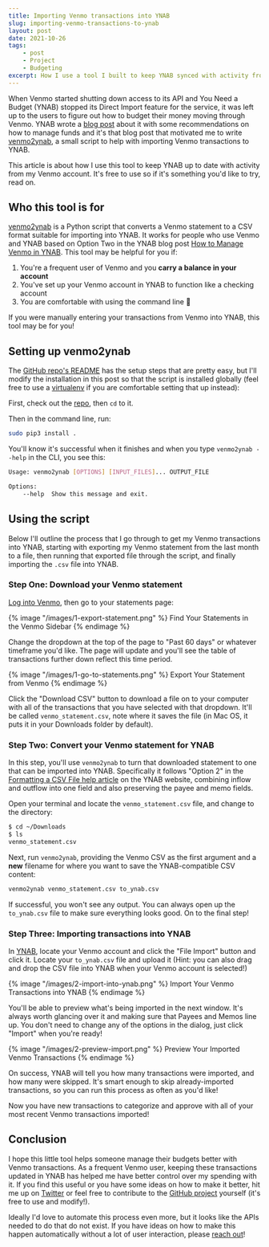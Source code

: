 ```yaml
---
title: Importing Venmo transactions into YNAB
slug: importing-venmo-transactions-to-ynab
layout: post
date: 2021-10-26
tags:
    - post
    - Project
    - Budgeting
excerpt: How I use a tool I built to keep YNAB synced with activity from Venmo.
---
```


When Venmo started shutting down access to its API and You Need a Budget (YNAB) stopped its Direct Import feature for the service, it was left up to the users to figure out how to budget their money moving through Venmo. YNAB wrote a [blog post](https://www.youneedabudget.com/how-to-manage-venmo-in-ynab/) about it with some recommendations on how to manage funds and it's that blog post that motivated me to write [venmo2ynab](https://github.com/mike-douglas/venmo2ynab), a small script to help with importing Venmo transactions to YNAB.

This article is about how I use this tool to keep YNAB up to date with activity from my Venmo account. It's free to use so if it's something you'd like to try, read on.

## Who this tool is for

[venmo2ynab](https://github.com/mike-douglas/venmo2ynab) is a Python script that converts a Venmo statement to a CSV format suitable for importing into YNAB. It works for people who use Venmo and YNAB based on Option Two in the YNAB blog post [How to Manage Venmo in YNAB](https://www.youneedabudget.com/how-to-manage-venmo-in-ynab/). This tool may be helpful for you if:

1. You're a frequent user of Venmo and you **carry a balance in your account**
2. You've set up your Venmo account in YNAB to function like a checking account
3. You are comfortable with using the command line 🙂

If you were manually entering your transactions from Venmo into YNAB, this tool may be for you!

## Setting up venmo2ynab

The [GitHub repo's README](https://github.com/mike-douglas/venmo2ynab#readme) has the setup steps that are pretty easy, but I'll modify the installation in this post so that the script is installed globally (feel free to use a [virtualenv](https://docs.python.org/3/library/venv.html) if you are comfortable setting that up instead):

First, check out the [repo](https://github.com/mike-douglas/venmo2ynab), then `cd` to it.

Then in the command line, run:

```bash
sudo pip3 install .
```

You'll know it's successful when it finishes and when you type `venmo2ynab --help` in the CLI, you see this:

```bash
Usage: venmo2ynab [OPTIONS] [INPUT_FILES]... OUTPUT_FILE

Options:
    --help  Show this message and exit.
```

## Using the script

Below I'll outline the process that I go through to get my Venmo transactions into YNAB, starting with exporting my Venmo statement from the last month to a file, then running that exported file through the script, and finally importing the `.csv` file into YNAB.

### Step One: Download your Venmo statement

[Log into Venmo](https://venmo.com/account/sign-in), then go to your statements page:

{% image "/images/1-export-statement.png" %}
    Find Your Statements in the Venmo Sidebar
{% endimage %}

Change the dropdown at the top of the page to "Past 60 days" or whatever timeframe you'd like. The page will update and you'll see the table of transactions further down reflect this time period.

{% image "/images/1-go-to-statements.png" %}
    Export Your Statement from Venmo
{% endimage %}

Click the "Download CSV" button to download a file on to your computer with all of the transactions that you have selected with that dropdown. It'll be called `venmo_statement.csv`, note where it saves the file (in Mac OS, it puts it in your Downloads folder by default).

### Step Two: Convert your Venmo statement for YNAB

In this step, you'll use `venmo2ynab` to turn that downloaded statement to one that can be imported into YNAB. Specifically it follows "Option 2" in the [Formatting a CSV File help article](https://docs.youneedabudget.com/article/921-formatting-csv-file) on the YNAB website, combining inflow and outflow into one field and also preserving the payee and memo fields.

Open your terminal and locate the `venmo_statement.csv` file, and change to the directory:

```bash
$ cd ~/Downloads
$ ls
venmo_statement.csv
```

Next, run `venmo2ynab`, providing the Venmo CSV as the first argument and a **new** filename for where you want to save the YNAB-compatible CSV content:

```bash
venmo2ynab venmo_statement.csv to_ynab.csv
```

If successful, you won't see any output. You can always open up the `to_ynab.csv` file to make sure everything looks good. On to the final step!

### Step Three: Importing transactions into YNAB

In [YNAB](https://app.youneedabudget.com), locate your Venmo account and click the "File Import" button and click it. Locate your `to_ynab.csv` file and upload it (Hint: you can also drag and drop the CSV file into YNAB when your Venmo account is selected!)

{% image "/images/2-import-into-ynab.png" %}
    Import Your Venmo Transactions into YNAB
{% endimage %}

You'll be able to preview what's being imported in the next window. It's always worth glancing over it and making sure that Payees and Memos line up. You don't need to change any of the options in the dialog, just click "Import" when you're ready!

{% image "/images/2-preview-import.png" %}
    Preview Your Imported Venmo Transactions
{% endimage %}

On success, YNAB will tell you how many transactions were imported, and how many were skipped. It's smart enough to skip already-imported transactions, so you can run this process as often as you'd like!

Now you have new transactions to categorize and approve with all of your most recent Venmo transactions imported!

## Conclusion

I hope this little tool helps someone manage their budgets better with Venmo transactions. As a frequent Venmo user, keeping these transactions updated in YNAB has helped me have better control over my spending with it. If you find this useful or you have some ideas on how to make it better, hit me up on [Twitter](https://twitter.com/miked) or feel free to contribute to the [GitHub project](https://github.com/mike-douglas/venmo2ynab) yourself (it's free to use and modify!).

Ideally I'd love to automate this process even more, but it looks like the APIs needed to do that do not exist. If you have ideas on how to make this happen automatically without a lot of user interaction, please [reach out](https://twitter.com/miked)!
